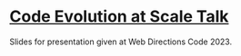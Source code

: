 # [Code Evolution at Scale Talk](./Code%20evolution%20at%20scale.pdf)

Slides for presentation given at Web Directions Code 2023.
